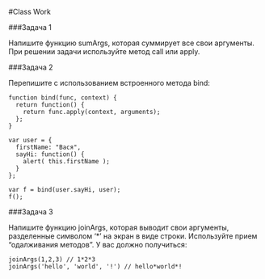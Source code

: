 #Class Work 

###Задача 1 

Напишите функцию sumArgs, которая суммирует все свои аргументы. При решении задачи используйте метод call или apply. 

###Задача 2  

Перепишите с использованием встроенного метода bind: 
```
function bind(func, context) {
  return function() {
    return func.apply(context, arguments);
  };
}

var user = {
  firstName: "Вася",
  sayHi: function() {
    alert( this.firstName );
  }
}; 

var f = bind(user.sayHi, user);  
f(); 
``` 

###Задача 3 

Напишите функцию joinArgs, которая выводит свои аргументы,
разделенные символом  ‘*’ на экран в виде строки.
Используйте прием “одалживания методов”.  У вас должно получиться: 
```
joinArgs(1,2,3) // 1*2*3 
joinArgs('hello', 'world', '!') // hello*world*!
```
